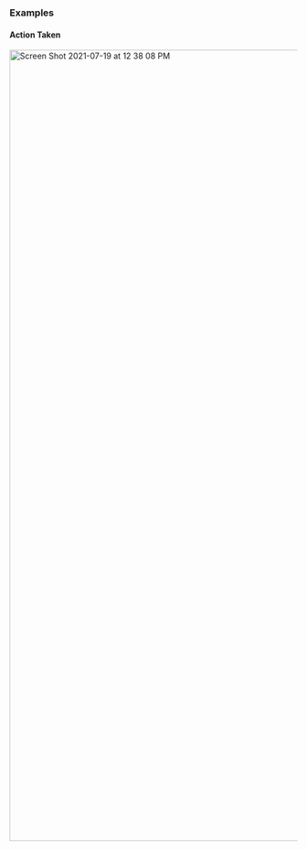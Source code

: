 ### Examples
#### Action Taken
<img width="1385" alt="Screen Shot 2021-07-19 at 12 38 08 PM" src="https://user-images.githubusercontent.com/53303655/126195719-04e35d6c-b10a-4e17-96ee-ef318595400c.png">
